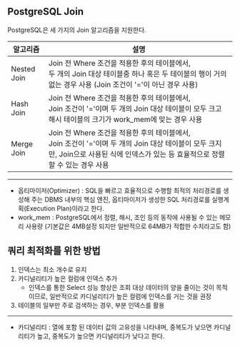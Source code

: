 ## PostgreSQL Join

PostgreSQL은 세 가지의 Join 알고리즘을 지원한다.

| 알고리즘    | 설명                                                         |
| ----------- | ------------------------------------------------------------ |
| Nested Join | Join 전 Where 조건을 적용한 후의 테이블에서, <br />두 개의 Join 대상 테이블중 하나 혹은 두 테이블의 행이 거의 없는 경우 사용 (Join 조건이 '='이 아닌 경우 사용) |
| Hash Join   | Join 전 Where 조건을 적용한 후의 테이블에서,<br />Join 조건이 '='이며 두 개의 Join 대상 테이블이 모두 크고 해시 테이블의 크기가 work_mem에 맞는 경우 사용 |
| Merge Join  | Join 전 Where 조건을 적용한 후의 테이블에서,<br />Join 조건이 '='이며 두 개의 Join 대상 테이블이 모두 크지만, Join으로 사용된 식에 인덱스가 있는 등 효율적으로 정렬할 수 있는 경우 사용 |

---------------------------------

- 옵티마이저(Optimizer) : SQL을 빠르고 효율적으로 수행할 최적의 처리경로를 생성해 주는 DBMS 내부의 핵심 엔진, 옵티마이저가 생성한 SQL 처리경로를 실행계획(Execution Plan)이라고 한다.
- work_mem :  PostgreSQL에서 정렬, 해시, 조인 등의 동작에 사용될 수 있는 메모리 사용량 (기본값은 4MB설정 되지만 일반적으로 64MB가 적합한 수치라고도 함)



## 쿼리 최적화를 위한 방법

1. 인덱스는 최소 개수로 유지
2. 카디널리티가 높은 컬럼에 인덱스 추가
   - 인덱스를 통한 Select 성능 향상은 조회 대상 데이터의 양을 줄이는 것이 목적이므로, 일반적으로 카디널리티가 높은 컬럼에 인덱스를 거는 것을 권장
3. 테이블의 일부만 주로 검색하는 경우, 부분 인덱스를 활용

-------------------------------------------------------------------

- 카디널리티 : 열에 포함 된 데이터 값의 고유성을 나타내며, 중복도가 낮으면 카디널리티가 높고, 중복도가 높으면 카디널리티가 낮다고 한다. 
